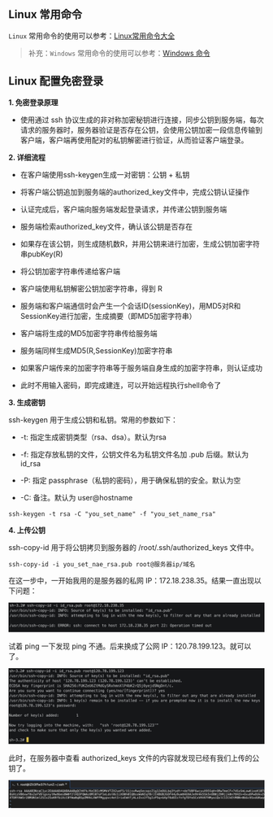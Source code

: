 ## Linux 常用命令

`Linux` 常用命令的使用可以参考：[Linux常用命令大全](http://www.jsons.cn/linuxcode/#)

> 补充：`Windows` 常用命令的使用可以参考：[Windows 命令](https://docs.microsoft.com/zh-cn/windows-server/administration/windows-commands/windows-commands)

## Linux 配置免密登录

**1. 免密登录原理**

- 使用通过 ssh 协议生成的非对称加密秘钥进行连接，同步公钥到服务端，每次请求的服务器时，服务器验证是否存在公钥，会使用公钥加密一段信息传输到客户端，客户端再使用配对的私钥解密进行验证，从而验证客户端登录。

**2. 详细流程**

- 在客户端使用ssh-keygen生成一对密钥：公钥 + 私钥

- 将客户端公钥追加到服务端的authorized_key文件中，完成公钥认证操作

- 认证完成后，客户端向服务端发起登录请求，并传递公钥到服务端

- 服务端检索authorized_key文件，确认该公钥是否存在

- 如果存在该公钥，则生成随机数R，并用公钥来进行加密，生成公钥加密字符串pubKey(R)

- 将公钥加密字符串传递给客户端

- 客户端使用私钥解密公钥加密字符串，得到 R

- 服务端和客户端通信时会产生一个会话ID(sessionKey)，用MD5对R和SessionKey进行加密，生成摘要（即MD5加密字符串）

- 客户端将生成的MD5加密字符串传给服务端

- 服务端同样生成MD5(R,SessionKey)加密字符串

- 如果客户端传来的加密字符串等于服务端自身生成的加密字符串，则认证成功

- 此时不用输入密码，即完成建连，可以开始远程执行shell命令了

**3. 生成密钥**

ssh-keygen 用于生成公钥和私钥。常用的参数如下：

- -t: 指定生成密钥类型（rsa、dsa）。默认为rsa

- -f: 指定存放私钥的文件，公钥文件名为私钥文件名加 .pub 后缀。默认为 id_rsa

- -P: 指定 passphrase（私钥的密码），用于确保私钥的安全。默认为空

- -C: 备注。默认为 user@hostname

```shell
ssh-keygen -t rsa -C "you_set_name" -f "you_set_name_rsa"
```

**4. 上传公钥**

ssh-copy-id 用于将公钥拷贝到服务器的 /root/.ssh/authorized_keys 文件中。

```shell
ssh-copy-id -i you_set_nae_rsa.pub root@服务器ip/域名
```

在这一步中，一开始我用的是服务器的私网 IP：172.18.238.35。结果一直出现以下问题：

![linux](../.vuepress/public/assets/image/linux/linux1.png 'linux')

试着 ping 一下发现 ping 不通。后来换成了公网 IP：120.78.199.123。就可以了。

![linux](../.vuepress/public/assets/image/linux/linux2.png 'linux')

此时，在服务器中查看 authorized_keys 文件的内容就发现已经有我们上传的公钥了。

![linux](../.vuepress/public/assets/image/linux/linux3.png 'linux')